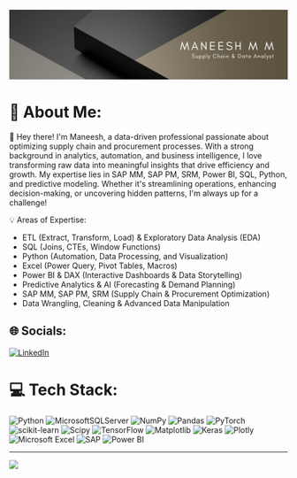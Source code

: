 ![Banner Image](https://github.com/maneeshmm/maneeshmm/blob/main/Black%20Gold%20Minimalist%20Elegant%20Business%20LinkedIn%20Banner.png)

# 💫 About Me:
👋 Hey there! I'm Maneesh, a data-driven professional passionate about optimizing supply chain and procurement processes. With a strong background in analytics, automation, and business intelligence, I love transforming raw data into meaningful insights that drive efficiency and growth. My expertise lies in SAP MM, SAP PM, SRM, Power BI, SQL, Python, and predictive modeling. Whether it's streamlining operations, enhancing decision-making, or uncovering hidden patterns, I'm always up for a challenge!

💡 Areas of Expertise:
- ETL (Extract, Transform, Load) & Exploratory Data Analysis (EDA)
- SQL (Joins, CTEs, Window Functions)
- Python (Automation, Data Processing, and Visualization)
- Excel (Power Query, Pivot Tables, Macros)
- Power BI & DAX (Interactive Dashboards & Data Storytelling)
- Predictive Analytics & AI (Forecasting & Demand Planning)
- SAP MM, SAP PM, SRM (Supply Chain & Procurement Optimization)
- Data Wrangling, Cleaning & Advanced Data Manipulation

## 🌐 Socials:
[![LinkedIn](https://img.shields.io/badge/LinkedIn-%230077B5.svg?logo=linkedin&logoColor=white)](https://www.linkedin.com/in/maneesh-m-m-5a9099147/) 

# 💻 Tech Stack:
![Python](https://img.shields.io/badge/python-3670A0?style=plastic&logo=python&logoColor=ffdd54) ![MicrosoftSQLServer](https://img.shields.io/badge/Microsoft%20SQL%20Server-CC2927?style=plastic&logo=microsoft%20sql%20server&logoColor=white) ![NumPy](https://img.shields.io/badge/numpy-%23013243.svg?style=plastic&logo=numpy&logoColor=white) ![Pandas](https://img.shields.io/badge/pandas-%23150458.svg?style=plastic&logo=pandas&logoColor=white) ![PyTorch](https://img.shields.io/badge/PyTorch-%23EE4C2C.svg?style=plastic&logo=PyTorch&logoColor=white) ![scikit-learn](https://img.shields.io/badge/scikit--learn-%23F7931E.svg?style=plastic&logo=scikit-learn&logoColor=white) ![Scipy](https://img.shields.io/badge/SciPy-%230C55A5.svg?style=plastic&logo=scipy&logoColor=%white) ![TensorFlow](https://img.shields.io/badge/TensorFlow-%23FF6F00.svg?style=plastic&logo=TensorFlow&logoColor=white) ![Matplotlib](https://img.shields.io/badge/Matplotlib-%23ffffff.svg?style=plastic&logo=Matplotlib&logoColor=black) ![Keras](https://img.shields.io/badge/Keras-%23D00000.svg?style=plastic&logo=Keras&logoColor=white) ![Plotly](https://img.shields.io/badge/Plotly-%233F4F75.svg?style=plastic&logo=plotly&logoColor=white) ![Microsoft Excel](https://img.shields.io/badge/Microsoft%20Excel-217346?style=plastic&logo=microsoft-excel&logoColor=white) ![SAP](https://img.shields.io/badge/SAP-0FAAFF?style=plastic&logo=sap&logoColor=white) ![Power BI](https://img.shields.io/badge/Power%20BI-F2C811?style=plastic&logo=power-bi&logoColor=black)

---
[![](https://visitcount.itsvg.in/api?id=maneeshmm&icon=0&color=0)](https://visitcount.itsvg.in)

<!-- Proudly created with GPRM ( https://gprm.itsvg.in ) -->
